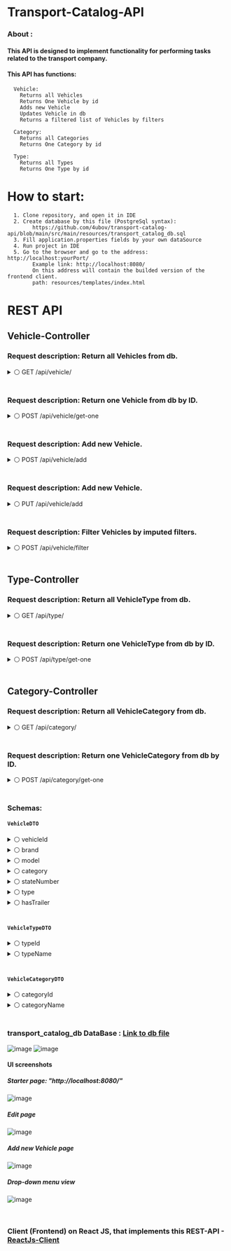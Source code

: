 # Transport-Catalog-API


### About :
  #### This API is designed to implement functionality for performing tasks related to the transport company.

 
  
  #### This API has functions:

      Vehicle:
        Returns all Vehicles 
        Returns One Vehicle by id 
        Adds new Vehicle
        Updates Vehicle in db
        Returns a filtered list of Vehicles by filters
    
      Category:
        Returns all Categories
        Returns One Category by id 
    
      Type:
        Returns all Types
        Returns One Type by id

# How to start:
      1. Clone repository, and open it in IDE
      2. Create database by this file (PostgreSql syntax): 
            https://github.com/4ubov/transport-catalog-api/blob/main/src/main/resources/transport_catalog_db.sql
      3. Fill application.properties fields by your own dataSource
      4. Run project in IDE
      5. Go to the browser and go to the address: http://localhost:yourPort/ 
            Example link: http://localhost:8080/
            On this address will contain the builded version of the frontend client.
            path: resources/templates/index.html
      

# REST API

## Vehicle-Controller
### Request description: Return all Vehicles from db.

<details>

  <summary>⚪ GET /api/vehicle/</summary>
  
#### Request
  
    Request body: No parameters
      
      
#### Response

  ###### Status code: `200`
    Description: Successfully found!
    Media type: application/json
    Json return: List<VehicleDTO>
    Example value:
      [
        {
          "vehicleId": 53,
          "brand": "Mercedes",
          "model": "E250",
          "category": "A",
          "stateNumber": "F553RH58",
          "type": "Хэтчбек",
          "yearOfRealise": 2007,
          "hasTrailer": false
        },
        {
          "vehicleId": 54,
          "brand": "Mercedes",
          "model": "GLS3",
          "category": "A",
          "stateNumber": "R282AA58",
          "type": "Седан",
          "yearOfRealise": 2017,
          "hasTrailer": false
        }
      ]
  

</details>

</br>

### Request description: Return one Vehicle from db by ID.

<details>

<summary>⚪ POST /api/vehicle/get-one</summary>

#### Request

    Request body: application/json
    Example value:
      {
        "vehicleId" : "56"
      }
      
#### Response

  ###### Status code: `200`
    Description: Vehicle successfully found!
    Media type: application/json
    Json return: VehicleDTO
    Example value:
      {
        "vehicleId": 56,
        "brand": "BMW",
        "model": "E3",
        "category": "A",
        "stateNumber": "A111AA58",
        "type": "Хэтчбек",
        "yearOfRealise": 2011,
        "hasTrailer": false
    }
       
       
  ###### Status code: `404`
    Description: Bad ID format! ("vehicleId" : "56DFE") only Long value
    Media type: application/json
    Example value:
      {
        "statusCode": 404,
        "message": "Entered vehicleId is incorrect type, it need be a number",
        "timestamp": 1679587416465
      }


  ###### Status code: `404`
    Description: Entity not found! If entered vehicleId dont exist in db.
    Media type: application/json
    Example value:
      {
        "statusCode": 404,
        "message": "Vehicle Entity with entered id not found!",
        "timestamp": 1679587416465
      }
        
</details>


</br>

### Request description: Add new Vehicle.

<details>

<summary>⚪ POST /api/vehicle/add</summary>

#### Request

    Request body: application/json
    Json contain: VehicleDTO
    Example value:
      {
        "brand": "Audi",
        "model": "R8",
        "category": "A",
        "stateNumber": "F287FR777",
        "type": "Седан",
        "yearOfRealise": 2012,
        "hasTrailer": false
    }
      
#### Response

  ###### Status code: `200`
    Description: Vehicle successfully added!           
    Media type: application/json
    Example value:
      {
        "CREATED"
      }
       
       
  ###### Status code: `400`
    Description: Exceptions that will throws in case bad Validation @Valid!
    Media type: application/json
    Example value:
      {
        "statusCode": 400,
        "message": "brand - Поле brand не должно быть пустым!; 
            Поле model не должно быть пустым! Example: M3;
            VehicleType Entity with entered name not found!; 
            VehicleCategory Entity with entered name not found!" ,
        "timestamp": 1689438720293
      }


  ###### Status code: `400`
    Description: State Number is unique field, your request contain same number!
    Media type: application/json
    Example value:
      {
        "statusCode": 400,
        "message": "stateNumber - Транспорт с таким гос. номером уже есть в БД!; ",
        "timestamp": 1689438543459
      }
        
</details>

</br>


### Request description: Add new Vehicle.

<details>

<summary>⚪ PUT /api/vehicle/add</summary>

#### Request

    Request body: application/json
    Example value:
    Json contain: VehicleDTO
      {
        "vehicleId": "5",
        "brand": "Audi",
        "model": "RX7",
        "category": "A",
        "stateNumber": "F237FR777",
        "type": "Кроссовер",
        "yearOfRealise": 2014,
        "hasTrailer": false
    }
      
#### Response

  ###### Status code: `200`
    Description: Vehicle successfully updated!          
    Media type: application/json
    Example value:
      {
        "CREATED"
      }
       
       
  ###### Status code: `400`
    Description: Exceptions that will throws in case bad Validation @Valid!
    Media type: application/json
    Example value:
      {
        "statusCode": 400,
        "message": "brand - Поле brand не должно быть пустым!; 
            Поле model не должно быть пустым! Example: M3;
            VehicleType Entity with entered name not found!; 
            VehicleCategory Entity with entered name not found!" ,
        "timestamp": 1689438720293
      }


  ###### Status code: `400`
    Description: State Number is unique field, your request contain same number!
    Media type: application/json
    Example value:
      {
        "statusCode": 400,
        "message": "stateNumber - Транспорт с таким гос. номером уже есть в БД!; ",
        "timestamp": 1689438543459
      }
        
</details>

</br>

### Request description: Filter Vehicles by imputed filters.

<details>

<summary>⚪ POST /api/vehicle/filter</summary>

#### Request

    Request body: application/json
    Json contain: Map<String, String>
    Example value:
      {
        "brand": "Audi",
        "type": "Седан"
      }
      
#### Response

  ###### Status code: `200`
    Description: Vehicles successfully filtered!           
    Media type: application/json
    Json return: List<VehicleDTO>
    Example value:
      [
        {
          "vehicleId": 67,
          "brand": "Audi",
          "model": "R8",
          "category": "A",
          "stateNumber": "F287FR777",
          "type": "Седан",
          "yearOfRealise": 2012,
          "hasTrailer": false
      },
      {
        "vehicleId": 58,
        "brand": "Audi",
        "model": "Q7",
        "category": "A",
        "stateNumber": "G283GR777",
        "type": "Седан",
        "yearOfRealise": 2022,
        "hasTrailer": false
      }
    ]
       
       
  ###### Status code: `400`
    Description: Exceptions that will throws if sended category or type dont exist in db!
                    Because VehicleCategory and VehicleType data in db added manually.
    Media type: application/json
    Example value:
      {
        "statusCode": 400,
        "message": 
            VehicleType Entity with entered name not found!; 
            VehicleCategory Entity with entered name not found!" ,
        "timestamp": 1689438720293
      }

        
</details>

</br>

## Type-Controller
### Request description: Return all VehicleType from db.

<details>

  <summary>⚪ GET /api/type/</summary>
  
#### Request
  
    Request body: No parameters
      
      
#### Response

  ###### Status code: `200`
    Description: Successfully found!
    Media type: application/json
    Json return: List<VehicleTypeDTO>
    Example value:
      [
        {
          "typeId": 1,
          "typeName": "Седан"
        },
        {
          "typeId": 2,
          "typeName": "Хэтчбек"
        },
        {
          "typeId": 3,
          "typeName": "Минивэн"
        }
      ]
  

</details>

</br>

### Request description: Return one VehicleType from db by ID.

<details>

<summary>⚪ POST /api/type/get-one</summary>

#### Request

    Request body: application/json
    Request contain: Long id
    Example value:
    
        2
      
      
#### Response

  ###### Status code: `200`
    Description: Vehicle Type successfully found!
    Media type: application/json
    Json return: VehicleTypeDTO
    Example value:
      {
        "typeId": 2,
        "typeName": "Хэтчбек"
      }
       
       
  ###### Status code: `400`
    Description: VehicleType not Found!
    Media type: application/json
    Example value:
      {
        "statusCode": 400,
        "message": "VehicleType Entity with entered ID not found!",
        "timestamp": 1679587416465
      }
        
</details>


</br>

## Category-Controller
### Request description: Return all VehicleCategory from db.

<details>

  <summary>⚪ GET /api/category/</summary>
  
#### Request
  
    Request body: No parameters
      
      
#### Response

  ###### Status code: `200`
    Description: Successfully found!
    Media type: application/json
    Json return: List<VehicleCategoryDTO>
    Example value:
      [
        {
          "categoryId": 1,
          "categoryName": "A"
        },
        {
          "categoryId": 2,
          "categoryName": "B"
        },
        {
          "categoryId": 3,
          "categoryName": "C"
        }
      ]
  

</details>

</br>

### Request description: Return one VehicleCategory from db by ID.

<details>

<summary>⚪ POST /api/category/get-one</summary>

#### Request

    Request body: application/json
    Request contain: Long id
    Example value:
    
        2
      
      
#### Response

  ###### Status code: `200`
    Description: Vehicle Type successfully found!
    Media type: application/json
    Json return: VehicleTypeDTO
    Example value:
      {
        "categoryId": 2,
        "categoryName": "B"
      }
       
       
  ###### Status code: `400`
    Description: VehicleType not Found!
    Media type: application/json
    Example value:
      {
        "statusCode": 400,
        "message": "VehicleCategory Entity with entered ID not found!",
        "timestamp": 1679587413465
      }
        
</details>


</br>

### Schemas:

#### `VehicleDTO`

<details>

<summary>⚪ vehicleId</summary>

        type: integer64

</details>

<details>

<summary>⚪ brand</summary>

        type: string

</details>

<details>

<summary>⚪ model</summary>

        type: string

</details>

<details>

<summary>⚪ category</summary>

        type: string

</details>

<details>

<summary>⚪ stateNumber</summary>

        type: string

</details>

<details>

<summary>⚪ type</summary>

        type: integer32

</details>

<details>

<summary>⚪ hasTrailer</summary>

        type: boolean

</details>



</br>

#### `VehicleTypeDTO`

<details>

<summary>⚪ typeId</summary>

        type: integer64

</details>


<details>

<summary>⚪ typeName</summary>

        type: string

</details>

</br>


#### `VehicleCategoryDTO`

<details>

<summary>⚪ categoryId</summary>

        type: integer64

</details>


<details>

<summary>⚪ categoryName</summary>

        type: string

</details>

</br>






### transport_catalog_db DataBase : <a href="https://github.com/4ubov/transport-catalog-api/blob/main/src/main/resources/transport_catalog_db.sql">Link to db file</a>
![image](https://github.com/4ubov/transport-catalog-api/assets/46792640/6e2931e5-feb3-4745-a891-7e3e21286d57)
![image](https://github.com/4ubov/transport-catalog-api/assets/46792640/38b83775-f618-43d9-9344-1178c5825526)


#### UI screenshots 

##### Starter page: "http://localhost:8080/"
![image](https://github.com/4ubov/transport-catalog-api/assets/46792640/10f66009-36e1-4970-814e-f0103d4f72ac)


##### Edit page
![image](https://github.com/4ubov/transport-catalog-api/assets/46792640/ca791fa6-f349-41c8-9a0d-49df88829289)

##### Add new Vehicle page
![image](https://github.com/4ubov/transport-catalog-api/assets/46792640/93a0fe87-3666-4ee1-abb2-d89cc8cfef32)

##### Drop-down menu view
![image](https://github.com/4ubov/transport-catalog-api/assets/46792640/1d3eafec-ea01-4b4d-99c6-d94db79a0db8)



</br>

### Client (Frontend) on React JS, that implements this REST-API - <a href="https://github.com/4ubov/transport-catalog-client">ReactJs-Client</a>
